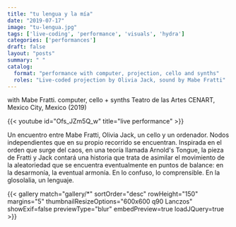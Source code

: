 ```yaml
---
title: "tu lengua y la mía"
date: "2019-07-17"
image: "tu-lengua.jpg"
tags: ['live-coding', 'performance', 'visuals', 'hydra']
categories: ['performances']
draft: false
layout: "posts"
summary: " "
catalog:
  format: "performance with computer, projection, cello and synths"
  roles: "Live-coded projection by Olivia Jack, sound by Mabe Fratti"
---
```


with Mabe Fratti. computer, cello + synths
Teatro de las Artes CENART, Mexico City, Mexico (2019)

{{< youtube id="Ofs_JZm5Q_w" title="live performance" >}}

Un encuentro entre Mabe Fratti, Olivia Jack, un cello y un ordenador. Nodos independientes que en su propio recorrido se encuentran. Inspirada en el orden que surge del caos, en una teoría llamada Arnold's Tongue, la pieza de Fratti y Jack contará una historia que trata de asimilar el movimiento de la aleatoriedad que se encuentra eventualmente en puntos de balance: en la desarmonía, la eventual armonía. En lo confuso, lo comprensible. En la glosolalia, un lenguaje.

{{< gallery match="gallery/*" sortOrder="desc" rowHeight="150" margins="5" thumbnailResizeOptions="600x600 q90 Lanczos" showExif=false previewType="blur" embedPreview=true loadJQuery=true >}}


<!-- ![tu-lengua.jpg](tu-lengua.jpg) -->
